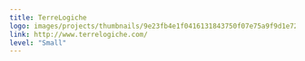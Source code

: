 ```yaml
---
title: TerreLogiche
logo: images/projects/thumbnails/9e23fb4e1f0416131843750f07e75a9f9d1e724d.jpg.150x50_q85.jpg
link: http://www.terrelogiche.com/
level: "Small"
---
```

